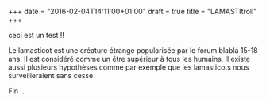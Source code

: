 +++
date = "2016-02-04T14:11:00+01:00"
draft = true
title = "LAMASTItroll"
+++

ceci est un test !!

Le lamasticot est une créature étrange popularisée par le forum blabla 15-18 ans. Il est considéré comme un être supérieur à tous les humains. Il existe aussi plusieurs hypothèses comme par exemple que les lamasticots nous surveilleraient sans cesse.



Fin ..
